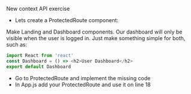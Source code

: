 New context API exercise

- Lets create a ProtectedRoute component:  

Make Landing and Dashboard components. Our dashboard will only be visible when the user is logged in. Just make something simple for both, such as:

```javascript
import React from 'react'
const Dashboard = () => <h2>User Dashboard</h2>
export default Dashboard
```


- Go to ProtectedRoute and implement the missing code
- In App.js add your ProtectedRoute and use it on line 18
